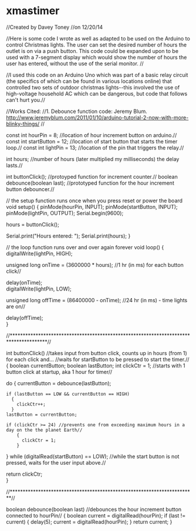 xmastimer
=========
//Created by Davey Toney
//on 12/20/14

//Here is some code I wrote as well as adapted to be used on the Arduino to control Christmas lights.  The user can set the desired number of hours the outlet is on via a push button.  This code could be expanded upon to be used with a 7-segment display which would show the number of hours the user has entered, without the use of the serial monitor.  //

//I used this code on an Arduino Uno which was part of a basic relay circuit (the specifics of which can be found in various locations online) that controlled two sets of outdoor christmas lights--this involved the use of high-voltage household AC which can be dangerous, but code that follows can't hurt you.//

//Works Cited: 
//1.  Debounce function code: Jeremy Blum. http://www.jeremyblum.com/2011/01/10/arduino-tutorial-2-now-with-more-blinky-things/
//


const int hourPin = 8; //location of hour increment button on arduino.//
const int startButton = 12; //location of start button that starts the timer loop.//
const int lightPin = 13; //location of the pin that triggers the relay.//

int hours; //number of hours (later multiplied my milliseconds) the delay lasts.//

int buttonClick();  //protoyped function for increment counter.//
boolean debounce(boolean last); //prototyped function for the hour increment button debouncer.//

// the setup function runs once when you press reset or power the board
void setup() 
{
  pinMode(hourPin, INPUT);
  pinMode(startButton, INPUT);
  pinMode(lightPin, OUTPUT);
  Serial.begin(9600);

  hours = buttonClick();
  
  Serial.print("Hours entered: ");
  Serial.print(hours); 
}

// the loop function runs over and over again forever
void loop() 
{
  digitalWrite(lightPin, HIGH);  
  
  unsigned long onTime = (3600000 * hours);  //1 hr (in ms) for each button click//
  
  delay(onTime);             
  digitalWrite(lightPin, LOW); 
  
  unsigned long offTime = (86400000 - onTime);  //24 hr (in ms) - time lights are on//
  
  delay(offTime);            
}

//**************************************************************************************//

int buttonClick()  //takes input from button click, counts up in hours (from 1) for each click and...
                   //waits for startButton to be pressed to start the timer.//
{
  boolean currentButton;
  boolean lastButton;
  int clickCtr = 1;  //starts with 1 button click at startup, aka 1 hour for timer//
  
  do
  {
    currentButton = debounce(lastButton);
  
    if (lastButton == LOW && currentButton == HIGH)
      {
        clickCtr++;
      } 
    lastButton = currentButton;
    
    if (clickCtr >= 24) //prevents one from exceeding maximum hours in a day on the the planet Earth//
        {
          clickCtr = 1;
        }
  }
  while (digitalRead(startButton) == LOW); //while the start button is not pressed, waits for the user input above.//
  
  return clickCtr;  
}

//************************************************************************//

boolean debounce(boolean last)  //debounces the hour increment button connected to hourPin//
{
 boolean current = digitalRead(hourPin);
  if (last != current)
  {
   delay(5);
  current = digitalRead(hourPin);
  }
  return current; 
}



  

